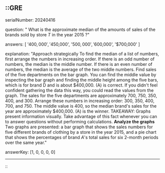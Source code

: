 ::GRE
---

serialNumber: 20240416

question: " What is the approximate median of the amounts of sales of the brands sold by store <i>T</i> in the year 2015 ?"

answers: [
  '$400,000',
  '$450,000',
  '$500,000',
  '$600,000',
  '$700,000'
]

explanation: "Approach strategically To find the median of a list of numbers, first arrange the numbers in increasing order. If there is an odd number of numbers, the median is the middle number. If there is an even number of numbers, the median is the average of the two middle numbers. Find sales of the five departments on the bar graph. You can find the middle value by inspecting the bar graph and finding the middle height among the five bars, which is for brand D and is about $400,000. (A) is correct. If you didn't feel confident gathering the data this way, you could read the values from the graph. The sales for the five departments are approximately 700, 750, 350, 400, and 300. Arrange these numbers in increasing order: 300, 350, 400, 700, and 750. The middle value is 400, so the median brand's sales for the year are approximately $400,000. (A) is the winner. TAKEAWAY: Graphs present information visually. Take advantage of this fact whenever you can to answer questions without performing calculations. <strong>Analyze the graphs</strong> Two graphs are presented: a bar graph that shows the sales numbers for five different brands of clothing by a store in the year 2015, and a pie chart that shows the percentages of brand <i>A</i>'s total sales for six 2-month periods over the same year."

answerKey: [1, 0, 0, 0, 0]

---
::
